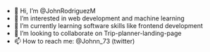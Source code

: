 - 👋 Hi, I’m @JohnRodriguezM
- 👀 I’m interested in web development and machine learning
- 🌱 I’m currently learning software skills like frontend development
- 💞️ I’m looking to collaborate on Trip-planner-landing-page
- 📫 How to reach me: @Johnn_73 (twitter)

<!---
JohnRodriguezM/JohnRodriguezM is a ✨ special ✨ repository because its `README.md` (this file) appears on your GitHub profile.
You can click the Preview link to take a look at your changes.
--->
